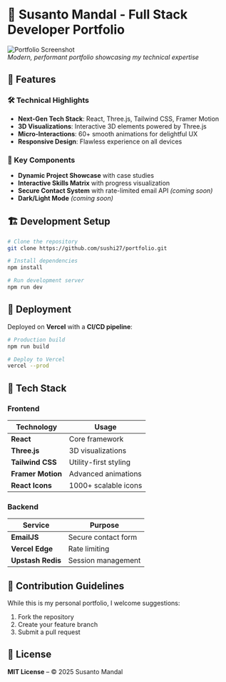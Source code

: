 # 🚀 Susanto Mandal - Full Stack Developer Portfolio
![Portfolio Screenshot](https://github.com/user-attachments/assets/27e3470c-4eea-4789-b3a3-d6ad202e2a2d)  
*Modern, performant portfolio showcasing my technical expertise*  

## 🌟 Features  

### 🛠 Technical Highlights  
- **Next-Gen Tech Stack**: React, Three.js, Tailwind CSS, Framer Motion  
- **3D Visualizations**: Interactive 3D elements powered by Three.js  
- **Micro-Interactions**: 60+ smooth animations for delightful UX  
- **Responsive Design**: Flawless experience on all devices  

### 🎯 Key Components  
- **Dynamic Project Showcase** with case studies  
- **Interactive Skills Matrix** with progress visualization  
- **Secure Contact System** with rate-limited email API *(coming soon)* 
- **Dark/Light Mode** *(coming soon)*  

## 🏗 Development Setup  

```bash
# Clone the repository
git clone https://github.com/sushi27/portfolio.git

# Install dependencies
npm install

# Run development server
npm run dev
```  

## 🚀 Deployment  
Deployed on **Vercel** with a **CI/CD pipeline**:  

```bash
# Production build
npm run build

# Deploy to Vercel
vercel --prod
```  

## 🧩 Tech Stack  

### Frontend  

| Technology      | Usage                  |  
|---------------|-----------------------|  
| **React**      | Core framework          |  
| **Three.js**   | 3D visualizations       |  
| **Tailwind CSS** | Utility-first styling  |  
| **Framer Motion** | Advanced animations  |  
| **React Icons**  | 1000+ scalable icons   |  

### Backend  

| Service       | Purpose                  |  
|--------------|--------------------------|  
| **EmailJS**   | Secure contact form      |  
| **Vercel Edge** | Rate limiting           |  
| **Upstash Redis** | Session management   |  


## 🤝 Contribution Guidelines  
While this is my personal portfolio, I welcome suggestions:  

1. Fork the repository  
2. Create your feature branch  
3. Submit a pull request  

## 📜 License  
**MIT License** – © 2025 Susanto Mandal  
